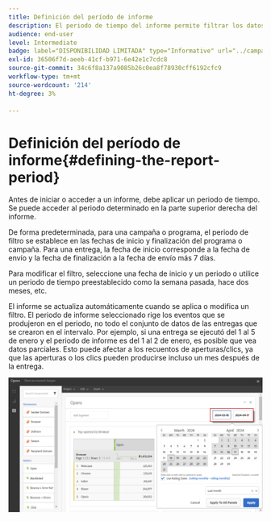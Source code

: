 ```yaml
---
title: Definición del período de informe
description: El periodo de tiempo del informe permite filtrar los datos según las fechas seleccionadas.
audience: end-user
level: Intermediate
badge: label="DISPONIBILIDAD LIMITADA" type="Informative" url="../campaign-standard-migration-home.md" tooltip="Restringido a usuarios migrados por el Campaign Standard"
exl-id: 36506f7d-aeeb-41cf-b971-6e42e1c7cdc8
source-git-commit: 34c6f8a137a9085b26c0ea8f78930cff6192cfc9
workflow-type: tm+mt
source-wordcount: '214'
ht-degree: 3%

---
```


# Definición del período de informe{#defining-the-report-period}

Antes de iniciar o acceder a un informe, debe aplicar un periodo de tiempo. Se puede acceder al periodo determinado en la parte superior derecha del informe.

De forma predeterminada, para una campaña o programa, el periodo de filtro se establece en las fechas de inicio y finalización del programa o campaña. Para una entrega, la fecha de inicio corresponde a la fecha de envío y la fecha de finalización a la fecha de envío más 7 días.

Para modificar el filtro, seleccione una fecha de inicio y un periodo o utilice un periodo de tiempo preestablecido como la semana pasada, hace dos meses, etc.

El informe se actualiza automáticamente cuando se aplica o modifica un filtro. El periodo de informe seleccionado rige los eventos que se produjeron en el periodo, no todo el conjunto de datos de las entregas que se crearon en el intervalo. Por ejemplo, si una entrega se ejecutó del 1 al 5 de enero y el periodo de informe es del 1 al 2 de enero, es posible que vea datos parciales. Esto puede afectar a los recuentos de aperturas/clics, ya que las aperturas o los clics pueden producirse incluso un mes después de la entrega.

![](assets/campaign_reports_5.png)
